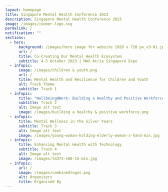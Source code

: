 ```yaml
---
layout: homepage
title: Singapore Mental Health Conference 2023
description: Singapore Mental Health Conference 2023
image: /images/isomer-logo.svg
permalink: /
notification: ""
sections:
  - hero:
      background: /images/hero image for website 1920 x 720 px_v3-01.jpg
      url: /
      title: Co-Creating Our Mental Health Ecosystem
      subtitle: 4-5 October 2023 | MAX Atria Singapore Expo
  - infopic:
      image: /images/children & youth.png
      url: /
      title: Mental Health and Resilience for Children and Youth
      alt: Track Theme
      subtitle: Track 1
  - infopic:
      title: "Wellbeing@Work: Building a Healthy and Positive Workforce"
      subtitle: Track 2
      alt: Image alt text
      image: /images/building a healthy & positive workforce.png
  - infopic:
      title: Mental Wellness in the Silver Years
      subtitle: Track 3
      alt: Image alt text
      image: /images/young-woman-holding-elderly-woman-s-hand-min.jpg
  - infopic:
      title: Enhancing Mental Health with Technology
      subtitle: Track 4
      alt: Image alt text
      image: /images/tm373-s88-15-min.jpg
  - infopic:
      url: /
      image: /images/combinedlogos.png
      alt: Organisers
      title: Organised By
---
```

